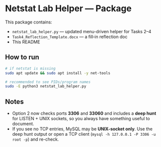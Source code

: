 # Netstat Lab Helper — Package

This package contains:
- `netstat_lab_helper.py` — updated menu-driven helper for Tasks 2–4
- `Task4_Reflection_Template.docx` — a fill‑in reflection doc
- This README

## How to run
```bash
# if netstat is missing
sudo apt update && sudo apt install -y net-tools

# recommended to see PIDs/program names
sudo -E python3 netstat_lab_helper.py
```

## Notes
- Option 2 now checks ports **3306** and **33060** and includes a **deep hunt** for
  LISTEN + UNIX sockets, so you always have something useful to document.
- If you see no TCP entries, MySQL may be **UNIX-socket only**. Use the deep hunt
  output or open a TCP client (`mysql -h 127.0.0.1 -P 3306 -u root -p`) and re-check.